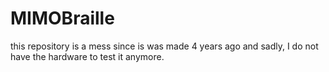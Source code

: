 # MIMOBraille
this repository is a mess since is was made 4 years ago and sadly, I do not have the hardware to test it anymore.
